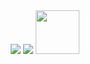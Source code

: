 <div align="center">
<img src=https://i.postimg.cc/J447Ghpf/Untitled198-20251028151115.png>
<img src=https://i.postimg.cc/brYPD6RX/Untitled195-20251028120908-1.gif>
<img src=https://i.postimg.cc/DwxxnxST/Untitled200-20251028151732.png height="70">
</div>
